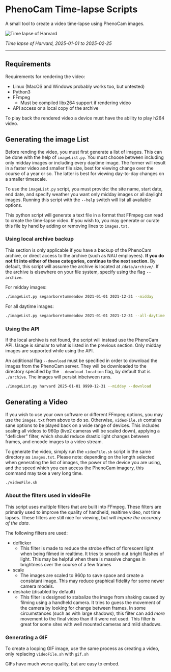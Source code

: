 # PhenoCam Time-lapse Scripts

A small tool to create a video time-lapse using PhenoCam images.

![Time lapse of Harvard](example.gif)

*Time lapse of Harvard, 2025-01-01 to 2025-02-25*

***

## Requirements

Requirements for rendering the video:

 - Linux (MacOS and Windows probably works too, but untested)
 - Python3
 - FFmpeg
   - Must be compiled libx264 support if rendering video
 - API access or a local copy of the archive
 
To play back the rendered video a device must have the ability to play h264 video.

## Generating the image List

Before rending the video, you must first generate a list of images. This can be done with the help of `imageList.py`. You must choose between including only midday images or including every daytime image. The former will result in a faster video and smaller file size, best for viewing change over the course of a year or so. The latter is best for viewing day-to-day changes on a smaller timescale.

To use the `imageList.py` script, you must provide: the site name, start date, end date, and specify weather you want only midday images or all daylight images. Running this script with the `--help` switch will list all available options.

This python script will generate a text file in a format that FFmpeg can read to create the time-lapse video. If you wish to, you may generate or curate this file by hand by adding or removing lines to `images.txt`.

### Using local archive backup

This section is only applicable if you have a backup of the PhenoCam archive, or direct access to the archive (such as NAU employees). **If you do not fit into either of these categories, continue to the next section.** By default, this script will assume the archive is located at `/data/archive/`. If the archive is elsewhere on your file system, specify using the flag `--archive`.

For midday images:

```bash
./imageList.py segaarboretummeadow 2021-01-01 2021-12-31 --midday
```

For all daytime images:

```bash
./imageList.py segaarboretummeadow 2021-01-01 2021-12-31 --all-daytime
```

### Using the API

If the local archive is not found, the script will instead use the PhenoCam API. Usage is simular to what is listed in the previous section. Only midday images are supported while using the API.

An additional flag `--download` must be specified in order to download the images from the PhenoCam server. They will be downloaded to the directory specified by the `--download-location` flag, by default that is `./archive`. The images will persist inbetween runs.


```bash
./imageList.py harvard 2025-01-01 9999-12-31 --midday --download
```

## Generating a Video

If you wish to use your own software or different FFmpeg options, you may use the `images.txt` from above to do so. Otherwise, `videoFile.sh` contains sane options to be played back on a wide range of devices. This includes scaling all videos to 960p (live2 cameras will be scaled down), applying a "deflicker" filter, which should reduce drastic light changes between frames, and encode images to a video stream.

To generate the video, simply run the `videoFile.sh` script in the same directory as `images.txt`.
Please note: depending on the length selected when generating the list of images, the power of the device you are using, and the speed which you can access the PhenoCam imagery, this command may take a very long time.

```bash
./videoFile.sh
```

### About the filters used in videoFile

This script uses multiple filters that are built into FFmpeg. These filters are primarily used to improve the quality of handheld, realtime video, not time lapses. These filters are still nice for viewing, but *will impare the accuracy of the data*.

The following filters are used:

 - deflicker
   - This filter is made to reduce the strobe effect of florescent light when being filmed in realtime. It tries to smooth out bright flashes of light. This may be helpful when there is massive changes in brightness over the course of a few frames
 - scale
   - The images are scaled to 960p to save space and create a consistant image. This may reduce graphical fidelity for some newer camera models.
 - deshake (disabled by default)
   - This filter is designed to stabalize the image from shaking caused by filming using a handheld camera. It tries to guess the movement of the camera by looking for change between frames. In some circumstances (such as with large shadows), this filter can add *more* movement to the final video than if it were not used. This filter is great for some sites with well mounted cameras and mild shadows.

### Generating a GIF

To create a looping GIF image, use the same process as creating a video, only replacing `videoFile.sh` with `gif.sh`

GIFs have much worse quality, but are easy to embed.

